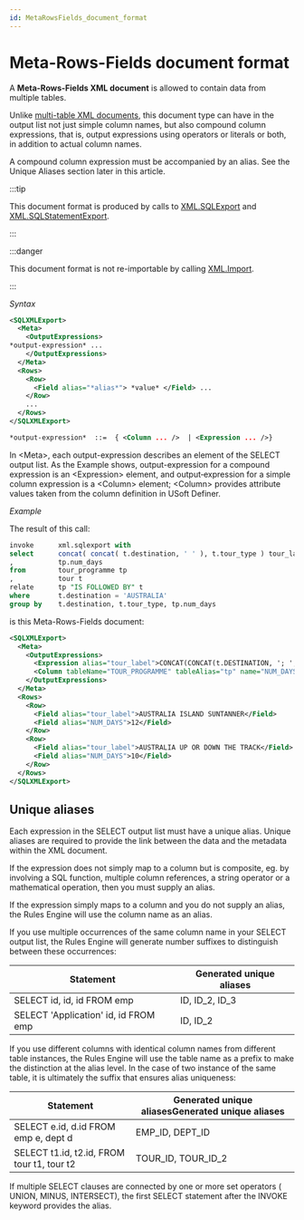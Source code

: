 ```yaml
---
id: MetaRowsFields_document_format
---
```


# Meta-Rows-Fields document format

A **Meta-Rows-Fields XML document** is allowed to contain data from multiple tables.

Unlike [multi-table XML documents](/docs/Repositories/USoft_XML_formats/XML_multitable_document_format.md), this document type can have in the output list not just simple column names, but also compound column expressions, that is, output expressions using operators or literals or both, in addition to actual column names.

A compound column expression must be accompanied by an alias. See the Unique Aliases section later in this article.


:::tip

This document format is produced by calls to [XML.SQLExport](/docs/Extensions/XML_internal_component/XMLSQLExport.md) and [XML.SQLStatementExport](/docs/Extensions/XML_internal_component/XMLSQLStatementExport.md).

:::


:::danger

This document format is not re-importable by calling [XML.Import](/docs/Extensions/XML_internal_component/XMLImport.md).

:::

*Syntax*
 

```xml
<SQLXMLExport>
  <Meta>
    <OutputExpressions>
*output-expression* ...
    </OutputExpressions>
  </Meta>
  <Rows>
    <Row>
      <Field alias="*alias*"> *value* </Field> ...
    </Row>
    ...
  </Rows>
</SQLXMLExport>

*output-expression*  ::=  { <Column ... />  | <Expression ... />}
```

In \<Meta>, each output-expression describes an element of the SELECT output list. As the Example shows, output-expression for a compound expression is an \<Expression> element, and output‑expression for a simple column expression is a \<Column> element; \<Column> provides attribute values taken from the column definition in USoft Definer.

*Example*

The result of this call:

```sql
invoke      xml.sqlexport with
select      concat( concat( t.destination, ' ' ), t.tour_type ) tour_label
,           tp.num_days
from        tour_programme tp
,           tour t
relate      tp "IS FOLLOWED BY" t
where       t.destination = 'AUSTRALIA'
group by    t.destination, t.tour_type, tp.num_days
```

is this Meta-Rows-Fields document:

```xml
<SQLXMLExport>
  <Meta>
    <OutputExpressions>
      <Expression alias="tour_label">CONCAT(CONCAT(t.DESTINATION, '; ';), t.TOUR_TYPE)</Expression>
      <Column tableName="TOUR_PROGRAMME" tableAlias="tp" name="NUM_DAYS" alias="NUM_DAYS" objectNamePlural="Tour Programmes" prompt="Number of Days"/>
    </OutputExpressions>
  </Meta>
  <Rows>
    <Row>
      <Field alias="tour_label">AUSTRALIA ISLAND SUNTANNER</Field>
      <Field alias="NUM_DAYS">12</Field>
    </Row>
    <Row>
      <Field alias="tour_label">AUSTRALIA UP OR DOWN THE TRACK</Field>
      <Field alias="NUM_DAYS">10</Field>
    </Row>
  </Rows>
</SQLXMLExport>
```

## Unique aliases

Each expression in the SELECT output list must have a unique alias. Unique aliases are required to provide the link between the data and the metadata within the XML document.

If the expression does not simply map to a column but is composite, eg. by involving a SQL function, multiple column references, a string operator or a mathematical operation, then you must supply an alias.

If the expression simply maps to a column and you do not supply an alias, the Rules Engine will use the column name as an alias.

If you use multiple occurrences of the same column name in your SELECT output list, the Rules Engine will generate number suffixes to distinguish between these occurrences:

|**Statement**|**Generated unique aliases**|
|--------|--------|
|SELECT id, id, id FROM emp|ID, ID_2, ID_3|
|SELECT 'Application' id, id FROM emp|ID, ID_2|



If you use different columns with identical column names from different table instances, the Rules Engine will use the table name as a prefix to make the distinction at the alias level. In the case of two instance of the same table, it is ultimately the suffix that ensures alias uniqueness:

|**Statement**|**Generated unique aliasesGenerated unique aliases**|
|--------|--------|
|SELECT e.id, d.id FROM emp e, dept d|EMP_ID, DEPT_ID|
|SELECT t1.id, t2.id, FROM tour t1, tour t2|TOUR_ID, TOUR_ID_2|



If multiple SELECT clauses are connected by one or more set operators ( UNION, MINUS, INTERSECT), the first SELECT statement after the INVOKE keyword provides the alias.